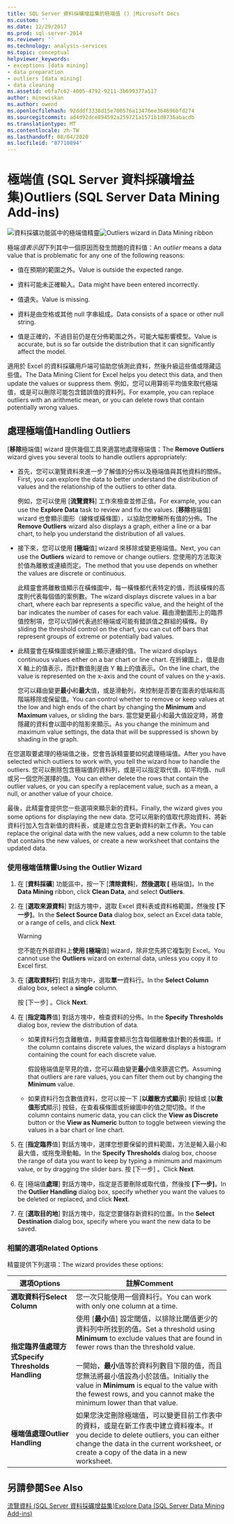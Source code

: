 ```yaml
---
title: SQL Server 資料採礦增益集的極端值 () |Microsoft Docs
ms.custom: ''
ms.date: 12/29/2017
ms.prod: sql-server-2014
ms.reviewer: ''
ms.technology: analysis-services
ms.topic: conceptual
helpviewer_keywords:
- exceptions [data mining]
- data preparation
- outliers [data mining]
- data cleaning
ms.assetid: e6fa7c62-4005-4792-9211-3b699377a517
author: minewiskan
ms.author: owend
ms.openlocfilehash: 92dddf3338d15e700576a13476ee364696bfd274
ms.sourcegitcommit: ad4d92dce894592a259721a1571b1d8736abacdb
ms.translationtype: MT
ms.contentlocale: zh-TW
ms.lasthandoff: 08/04/2020
ms.locfileid: "87710894"
---
```

# <a name="outliers-sql-server-data-mining-add-ins"></a><span data-ttu-id="06e93-102">極端值 (SQL Server 資料採礦增益集)</span><span class="sxs-lookup"><span data-stu-id="06e93-102">Outliers (SQL Server Data Mining Add-ins)</span></span>
  <span data-ttu-id="06e93-103">![資料採礦功能區中的極端值精靈](media/dmc-outliers.gif "資料採礦功能區中的極端值精靈")</span><span class="sxs-lookup"><span data-stu-id="06e93-103">![Outliers wizard in Data Mining ribbon](media/dmc-outliers.gif "Outliers wizard in Data Mining ribbon")</span></span>  
  
 <span data-ttu-id="06e93-104">極端*值表示因*下列其中一個原因而發生問題的資料值：</span><span class="sxs-lookup"><span data-stu-id="06e93-104">An *outlier* means a data value that is problematic for any one of the following reasons:</span></span>  
  
-   <span data-ttu-id="06e93-105">值在預期的範圍之外。</span><span class="sxs-lookup"><span data-stu-id="06e93-105">Value is outside the expected range.</span></span>  
  
-   <span data-ttu-id="06e93-106">資料可能未正確輸入。</span><span class="sxs-lookup"><span data-stu-id="06e93-106">Data might have been entered incorrectly.</span></span>  
  
-   <span data-ttu-id="06e93-107">值遺失。</span><span class="sxs-lookup"><span data-stu-id="06e93-107">Value is missing.</span></span>  
  
-   <span data-ttu-id="06e93-108">資料是由空格或其他 null 字串組成。</span><span class="sxs-lookup"><span data-stu-id="06e93-108">Data consists of a space or other null string.</span></span>  
  
-   <span data-ttu-id="06e93-109">值是正確的，不過目前仍是在分佈範圍之外，可能大幅影響模型。</span><span class="sxs-lookup"><span data-stu-id="06e93-109">Value is accurate, but is so far outside the distribution that it can significantly affect the model.</span></span>  
  
 <span data-ttu-id="06e93-110">適用於 Excel 的資料採礦用戶端可協助您偵測此資料，然後升級這些值或隱藏這些值。</span><span class="sxs-lookup"><span data-stu-id="06e93-110">The Data Mining Client for Excel helps you detect this data, and then update the values or suppress them.</span></span> <span data-ttu-id="06e93-111">例如，您可以用算術平均值來取代極端值，或是可以刪除可能包含錯誤值的資料列。</span><span class="sxs-lookup"><span data-stu-id="06e93-111">For example, you can replace outliers with an arithmetic mean, or you can delete rows that contain potentially wrong values.</span></span>  
  
## <a name="handling-outliers"></a><span data-ttu-id="06e93-112">處理極端值</span><span class="sxs-lookup"><span data-stu-id="06e93-112">Handling Outliers</span></span>  
 <span data-ttu-id="06e93-113">[**移除**極端值] wizard 提供幾個工具來適當地處理極端值：</span><span class="sxs-lookup"><span data-stu-id="06e93-113">The **Remove Outliers** wizard gives you several tools to handle outliers appropriately:</span></span>  
  
-   <span data-ttu-id="06e93-114">首先，您可以瀏覽資料來進一步了解值的分佈以及極端值與其他資料的關係。</span><span class="sxs-lookup"><span data-stu-id="06e93-114">First, you can explore the data to better understand the distribution of values and the relationship of the outliers to other data.</span></span>  
  
     <span data-ttu-id="06e93-115">例如，您可以使用 [**流覽資料**] 工作來檢查並修正值。</span><span class="sxs-lookup"><span data-stu-id="06e93-115">For example, you can use the **Explore Data** task to review and fix the values.</span></span> <span data-ttu-id="06e93-116">[**移除**極端值] wizard 也會顯示圖形（線條或橫條圖），以協助您瞭解所有值的分佈。</span><span class="sxs-lookup"><span data-stu-id="06e93-116">The **Remove Outliers** wizard also displays a graph, either a line or a bar chart, to help you understand the distribution of all values.</span></span>  
  
-   <span data-ttu-id="06e93-117">接下來，您可以使用 **[極端**值] wizard 來移除或變更極端值。</span><span class="sxs-lookup"><span data-stu-id="06e93-117">Next, you can use the **Outliers** wizard to remove or change outliers.</span></span> <span data-ttu-id="06e93-118">您使用的方法取決於值為離散或連續而定。</span><span class="sxs-lookup"><span data-stu-id="06e93-118">The method that you use depends on whether the values are discrete or continuous.</span></span>  
  
     <span data-ttu-id="06e93-119">此精靈會將離散值顯示在橫條圖中，每一橫條都代表特定的值，而該橫條的高度則代表每個值的案例數。</span><span class="sxs-lookup"><span data-stu-id="06e93-119">The wizard displays discrete values in a bar chart, where each bar represents a specific value, and the height of the bar indicates the number of cases for each value.</span></span> <span data-ttu-id="06e93-120">藉由滑動圖形上的臨界值控制項，您可以切掉代表過於極端或可能有錯誤值之群組的橫條。</span><span class="sxs-lookup"><span data-stu-id="06e93-120">By sliding the threshold control on the chart, you can cut off bars that represent groups of extreme or potentially bad values.</span></span>  
  
-   <span data-ttu-id="06e93-121">此精靈會在橫條圖或折線圖上顯示連續的值。</span><span class="sxs-lookup"><span data-stu-id="06e93-121">The wizard displays continuous values either on a bar chart or line chart.</span></span> <span data-ttu-id="06e93-122">在折線圖上，值是由 X 軸上的值表示，而計數值則是由 Y 軸上的值表示。</span><span class="sxs-lookup"><span data-stu-id="06e93-122">On the line chart, the value is represented on the x-axis and the count of values on the y-axis.</span></span>  
  
     <span data-ttu-id="06e93-123">您可以藉由變更**最小**和**最大**值，或是滑動列，來控制是否要在圖表的低端和高階端移除或保留值。</span><span class="sxs-lookup"><span data-stu-id="06e93-123">You can control whether to remove or keep values at the low and high ends of the chart by changing the **Minimum** and **Maximum** values, or sliding the bars.</span></span> <span data-ttu-id="06e93-124">當您變更最小和最大值設定時，將會隱藏的資料會以圖中的陰影來顯示。</span><span class="sxs-lookup"><span data-stu-id="06e93-124">As you change the minimum and maximum value settings, the data that will be suppressed is shown by shading in the graph.</span></span>  
  
 <span data-ttu-id="06e93-125">在您選取要處理的極端值之後，您會告訴精靈要如何處理極端值。</span><span class="sxs-lookup"><span data-stu-id="06e93-125">After you have selected which outliers to work with, you tell the wizard how to handle the outliers.</span></span> <span data-ttu-id="06e93-126">您可以刪除包含極端值的資料列，或是可以指定取代值，如平均值、null 或另一個您所選擇的值。</span><span class="sxs-lookup"><span data-stu-id="06e93-126">You can either delete the rows that contain the outlier values, or you can specify a replacement value, such as a mean, a null, or another value of your choice.</span></span>  
  
 <span data-ttu-id="06e93-127">最後，此精靈會提供您一些選項來顯示新的資料。</span><span class="sxs-lookup"><span data-stu-id="06e93-127">Finally, the wizard gives you some options for displaying the new data.</span></span> <span data-ttu-id="06e93-128">您可以用新的值取代原始資料、將新資料行加入包含新值的資料表，或是建立包含更新資料的新工作表。</span><span class="sxs-lookup"><span data-stu-id="06e93-128">You can replace the original data with the new values, add a new column to the table that contains the new values, or create a new worksheet that contains the updated data.</span></span>  
  
### <a name="using-the-outlier-wizard"></a><span data-ttu-id="06e93-129">使用極端值精靈</span><span class="sxs-lookup"><span data-stu-id="06e93-129">Using the Outlier Wizard</span></span>  
  
1.  <span data-ttu-id="06e93-130">在 [**資料採礦**] 功能區中，按一下 [**清除資料**]，**然後選取 [** 極端值]。</span><span class="sxs-lookup"><span data-stu-id="06e93-130">In the **Data Mining** ribbon, click **Clean Data**, and select **Outliers**.</span></span>  
  
2.  <span data-ttu-id="06e93-131">在 [**選取來源資料**] 對話方塊中，選取 Excel 資料表或資料格範圍，然後按 **[下一步]**。</span><span class="sxs-lookup"><span data-stu-id="06e93-131">In the **Select Source Data** dialog box, select an Excel data table, or a range of cells, and click **Next**.</span></span>  
  
    > [!WARNING]  
    >  <span data-ttu-id="06e93-132">您不能在外部資料上**使用 [極端**值] wizard，除非您先將它複製到 Excel。</span><span class="sxs-lookup"><span data-stu-id="06e93-132">You cannot use the **Outliers** wizard on external data, unless you copy it to Excel first.</span></span>  
  
3.  <span data-ttu-id="06e93-133">在 [**選取資料行**] 對話方塊中，選取**單一**資料行。</span><span class="sxs-lookup"><span data-stu-id="06e93-133">In the **Select Column** dialog box, select a **single** column.</span></span>  
  
     <span data-ttu-id="06e93-134">按 [下一步] 。</span><span class="sxs-lookup"><span data-stu-id="06e93-134">Click **Next**.</span></span>  
  
4.  <span data-ttu-id="06e93-135">在 [**指定臨界**值] 對話方塊中，檢查資料的分佈。</span><span class="sxs-lookup"><span data-stu-id="06e93-135">In the **Specify Thresholds** dialog box, review the distribution of data.</span></span>  
  
    -   <span data-ttu-id="06e93-136">如果資料行包含離散值，則精靈會顯示包含每個離散值計數的長條圖。</span><span class="sxs-lookup"><span data-stu-id="06e93-136">If the column contains discrete values, the wizard displays a histogram containing the count for each discrete value.</span></span>  
  
         <span data-ttu-id="06e93-137">假設極端值是罕見的值，您可以藉由變更**最小**值來篩選它們。</span><span class="sxs-lookup"><span data-stu-id="06e93-137">Assuming that outliers are rare values, you can filter them out by changing the **Minimum** value.</span></span>  
  
    -   <span data-ttu-id="06e93-138">如果資料行包含數值資料，您可以按一下 [**以離散方式顯示**] 按鈕或 [**以數值形式**顯示] 按鈕，在查看橫條圖或折線圖中的值之間切換。</span><span class="sxs-lookup"><span data-stu-id="06e93-138">If the column contains numeric data, you can click the **View as Discrete** button or the **View as Numeric** button to toggle between viewing the values in a bar chart or line chart.</span></span>  
  
5.  <span data-ttu-id="06e93-139">在 [**指定臨界**值] 對話方塊中，選擇您想要保留的資料範圍，方法是輸入最小和最大值，或拖曳滑動軸。</span><span class="sxs-lookup"><span data-stu-id="06e93-139">In the **Specify Thresholds** dialog box, choose the range of data you want to keep by typing a minimum and maximum value, or by dragging the slider bars.</span></span> <span data-ttu-id="06e93-140">按 [下一步] 。</span><span class="sxs-lookup"><span data-stu-id="06e93-140">Click **Next**.</span></span>  
  
6.  <span data-ttu-id="06e93-141">在 [極端值**處理**] 對話方塊中，指定是否要刪除或取代值，然後按 **[下一步]**。</span><span class="sxs-lookup"><span data-stu-id="06e93-141">In the **Outlier Handling** dialog box, specify whether you want the values to be deleted or replaced, and click **Next**.</span></span>  
  
7.  <span data-ttu-id="06e93-142">在 [**選取目的地**] 對話方塊中，指定您要儲存新資料的位置。</span><span class="sxs-lookup"><span data-stu-id="06e93-142">In the **Select Destination** dialog box, specify where you want the new data to be saved.</span></span>  
  
### <a name="related-options"></a><span data-ttu-id="06e93-143">相關的選項</span><span class="sxs-lookup"><span data-stu-id="06e93-143">Related Options</span></span>  
 <span data-ttu-id="06e93-144">精靈提供下列選項：</span><span class="sxs-lookup"><span data-stu-id="06e93-144">The wizard provides these options:</span></span>  
  
|<span data-ttu-id="06e93-145">**選項**</span><span class="sxs-lookup"><span data-stu-id="06e93-145">**Options**</span></span>|<span data-ttu-id="06e93-146">**註解**</span><span class="sxs-lookup"><span data-stu-id="06e93-146">**Comment**</span></span>|  
|-----------------|-----------------|  
|<span data-ttu-id="06e93-147">**選取資料行**</span><span class="sxs-lookup"><span data-stu-id="06e93-147">**Select Column**</span></span>|<span data-ttu-id="06e93-148">您一次只能使用一個資料行。</span><span class="sxs-lookup"><span data-stu-id="06e93-148">You can work with only one column at a time.</span></span>|  
|<span data-ttu-id="06e93-149">**指定臨界值處理方式**</span><span class="sxs-lookup"><span data-stu-id="06e93-149">**Specify Thresholds Handling**</span></span>|<span data-ttu-id="06e93-150">使用 [**最小**值] 設定閾值，以排除比閾值更少的資料列中所找到的值。</span><span class="sxs-lookup"><span data-stu-id="06e93-150">Set a threshold using **Minimum** to exclude values that are found in fewer rows than the threshold value.</span></span><br /><br /> <span data-ttu-id="06e93-151">一開始，**最小**值等於資料列數目下限的值，而且您無法將最小值設為小於該值。</span><span class="sxs-lookup"><span data-stu-id="06e93-151">Initially the value in **Minimum** is equal to the value with the fewest rows, and you cannot make the minimum lower than that value.</span></span>|  
|<span data-ttu-id="06e93-152">**極端值處理**</span><span class="sxs-lookup"><span data-stu-id="06e93-152">**Outlier Handling**</span></span>|<span data-ttu-id="06e93-153">如果您決定刪除極端值，可以變更目前工作表中的資料，或是在新工作表中建立資料複本。</span><span class="sxs-lookup"><span data-stu-id="06e93-153">If you decide to delete outliers, you can either change the data in the current worksheet, or create a copy of the data in a new worksheet.</span></span>|  
  
## <a name="see-also"></a><span data-ttu-id="06e93-154">另請參閱</span><span class="sxs-lookup"><span data-stu-id="06e93-154">See Also</span></span>  
 [<span data-ttu-id="06e93-155">流覽資料 &#40;SQL Server 資料採礦增益集&#41;</span><span class="sxs-lookup"><span data-stu-id="06e93-155">Explore Data &#40;SQL Server Data Mining Add-ins&#41;</span></span>](explore-data-sql-server-data-mining-add-ins.md)  
  
  

